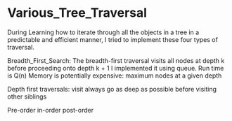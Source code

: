 # Various_Tree_Traversal


During Learning how to iterate through all the objects in a tree in a predictable and efficient manner, I tried to implement these four types of traversal.

Breadth_First_Search:
The breadth-first traversal visits all nodes at depth k before proceeding onto depth k + 1
I implemented it using queue. 
Run time is Q(n)
Memory is potentially expensive:  maximum nodes at a given depth


Depth first traversals:
visit always go as deep as possible before visiting other siblings

Pre-order
in-order
post-order







